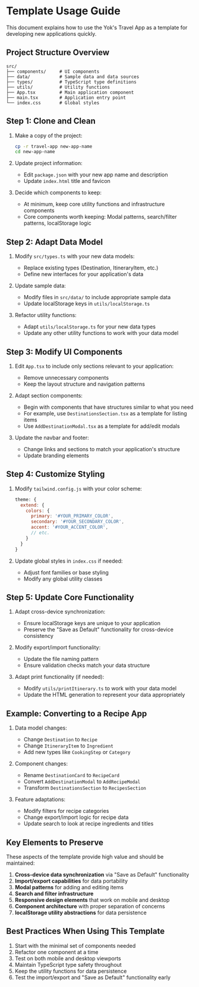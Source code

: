 # Template Usage Guide

This document explains how to use the Yok's Travel App as a template for developing new applications quickly.

## Project Structure Overview

```
src/
├── components/     # UI components
├── data/           # Sample data and data sources
├── types/          # TypeScript type definitions
├── utils/          # Utility functions
├── App.tsx         # Main application component
├── main.tsx        # Application entry point
└── index.css       # Global styles
```

## Step 1: Clone and Clean

1. Make a copy of the project:
   ```bash
   cp -r travel-app new-app-name
   cd new-app-name
   ```

2. Update project information:
   - Edit `package.json` with your new app name and description
   - Update `index.html` title and favicon

3. Decide which components to keep:
   - At minimum, keep core utility functions and infrastructure components
   - Core components worth keeping: Modal patterns, search/filter patterns, localStorage logic

## Step 2: Adapt Data Model

1. Modify `src/types.ts` with your new data models:
   - Replace existing types (Destination, ItineraryItem, etc.)
   - Define new interfaces for your application's data

2. Update sample data:
   - Modify files in `src/data/` to include appropriate sample data
   - Update localStorage keys in `utils/localStorage.ts`

3. Refactor utility functions:
   - Adapt `utils/localStorage.ts` for your new data types
   - Update any other utility functions to work with your data model

## Step 3: Modify UI Components

1. Edit `App.tsx` to include only sections relevant to your application:
   - Remove unnecessary components
   - Keep the layout structure and navigation patterns

2. Adapt section components:
   - Begin with components that have structures similar to what you need
   - For example, use `DestinationsSection.tsx` as a template for listing items
   - Use `AddDestinationModal.tsx` as a template for add/edit modals

3. Update the navbar and footer:
   - Change links and sections to match your application's structure
   - Update branding elements

## Step 4: Customize Styling

1. Modify `tailwind.config.js` with your color scheme:
   ```javascript
   theme: {
     extend: {
       colors: {
         primary: '#YOUR_PRIMARY_COLOR',
         secondary: '#YOUR_SECONDARY_COLOR',
         accent: '#YOUR_ACCENT_COLOR',
         // etc.
       }
     }
   }
   ```

2. Update global styles in `index.css` if needed:
   - Adjust font families or base styling
   - Modify any global utility classes

## Step 5: Update Core Functionality

1. Adapt cross-device synchronization:
   - Ensure localStorage keys are unique to your application
   - Preserve the "Save as Default" functionality for cross-device consistency

2. Modify export/import functionality:
   - Update the file naming pattern
   - Ensure validation checks match your data structure

3. Adapt print functionality (if needed):
   - Modify `utils/printItinerary.ts` to work with your data model
   - Update the HTML generation to represent your data appropriately

## Example: Converting to a Recipe App

1. Data model changes:
   - Change `Destination` to `Recipe`
   - Change `ItineraryItem` to `Ingredient`
   - Add new types like `CookingStep` or `Category`

2. Component changes:
   - Rename `DestinationCard` to `RecipeCard`
   - Convert `AddDestinationModal` to `AddRecipeModal`
   - Transform `DestinationsSection` to `RecipesSection`

3. Feature adaptations:
   - Modify filters for recipe categories
   - Change export/import logic for recipe data
   - Update search to look at recipe ingredients and titles

## Key Elements to Preserve

These aspects of the template provide high value and should be maintained:

1. **Cross-device data synchronization** via "Save as Default" functionality
2. **Import/export capabilities** for data portability
3. **Modal patterns** for adding and editing items
4. **Search and filter infrastructure**
5. **Responsive design elements** that work on mobile and desktop
6. **Component architecture** with proper separation of concerns
7. **localStorage utility abstractions** for data persistence

## Best Practices When Using This Template

1. Start with the minimal set of components needed
2. Refactor one component at a time
3. Test on both mobile and desktop viewports
4. Maintain TypeScript type safety throughout
5. Keep the utility functions for data persistence
6. Test the import/export and "Save as Default" functionality early